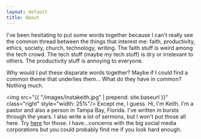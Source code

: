 ```yaml
---
layout: default
title: About
---
```


I've been hesitating to put some words together because I can't really see the common thread between the things that interest me: faith, productivity, ethics, society, church, technology, writing. The faith stuff is weird among the tech crowd. The tech stuff (maybe *my* tech stuff) is dry or irrelevant to others. The productivity stuff is annoying to everyone.

Why would I put these disparate words together? Maybe if I could find a common theme that underlies them... What do they have in common? Nothing much. 

<img src="{{ "/images/instakeith.jpg" | prepend: site.baseurl }}" class="right" style="width: 25%"/> Except me, I guess. Hi, I'm Keith. I'm a pastor and also a person in Tampa Bay, Florida. I've written in bursts through the years. I also write a lot of sermons, but I won't put those all here. Try [here](http://sermons.netfull.org) for those. I have...concerns with the big social media corporations but you could probably find me if you look hard enough. 

